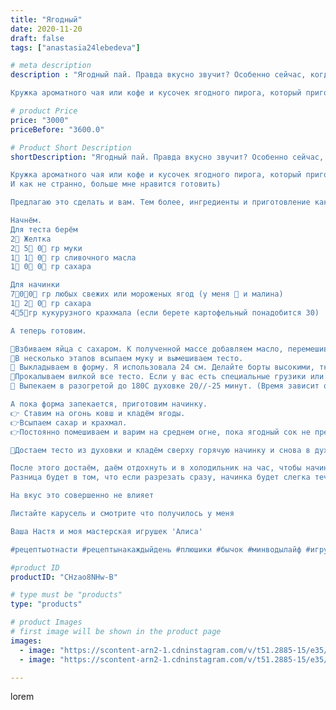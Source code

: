 ```yaml
---
title: "Ягодный"
date: 2020-11-20
draft: false
tags: ["anastasia24lebedeva"]

# meta description
description : "Ягодный пай. Правда вкусно звучит? Особенно сейчас, когда за окном такая погода.

Кружка ароматного чая или кофе и кусочек ягодного пирога, который приготовила "

# product Price
price: "3000"
priceBefore: "3600.0"

# Product Short Description
shortDescription: "Ягодный пай. Правда вкусно звучит? Особенно сейчас, когда за окном такая погода.

Кружка ароматного чая или кофе и кусочек ягодного пирога, который приготовила сама), а этот аромат на весь дом.... Я люблю начинать так свой день.
И как не странно, больше мне нравится готовить) 

Предлагаю это сделать и вам. Тем более, ингредиенты и приготовление как всегда просты и найдутся в любом холодильнике.

Начнём.
Для теста берём
2⃣ Желтка
2⃣ 5⃣ 0⃣ гр муки
1⃣ 1⃣ 0⃣ гр сливочного масла
1⃣ 0⃣ 0⃣ гр сахара

Для начинки
7⃣0⃣0⃣ гр любых свежих или мороженых ягод (у меня 🍒 и малина) 
1⃣ 2⃣ 0⃣ гр сахара
4⃣5⃣гр кукурузного крахмала (если берете картофельный понадобится 30)

А теперь готовим.

🍒Взбиваем яйца с сахаром. К полученной массе добавляем масло, перемешиваем до однородности.
🍒В несколько этапов всыпаем муку и вымешиваем тесто.
🍒 Выкладываем в форму. Я использовала 24 см. Делайте борты высокими, тк тесто будет садиться.
🍒Прокалываем вилкой все тесто. Если у вас есть специальные грузики или фасоль, можете положить их поверх теста на пекарской бумаге для того, чтобы дно не поднималось. Но я, если честно, просто сделала очень много дырочек вилкой и проверяла тесто.
🍭 Выпекаем в разогретой до 180С духовке 20//-25 минут. (Время зависит от размера формы и духовки)

А пока форма запекается, приготовим начинку.
👉 Ставим на огонь ковш и кладём ягоды.
👉Всыпаем сахар и крахмал.
👉Постоянно помешиваем и варим на среднем огне, пока ягодный сок не превратится в загустевший кисель.

🍒Достаем тесто из духовки и кладём сверху горячую начинку и снова в духовку на 🔟минут.

После этого достаём, даём отдохнуть и в холодильник на час, чтобы начинка застыла окончательно. Но этого можно не делать и угощать я сразу)
Разница будет в том, что если разрезать сразу, начинка будет слегка течь, а после охлаждения она застынет окончательно. 

На вкус это совершенно не влияет

Листайте карусель и смотрите что получилось у меня

Ваша Настя и моя мастерская игрушек 'Алиса'

#рецептыотнасти #рецептынакаждыйдень #плюшики #бычок #минводылайф #игрушкикрючком #пай #фото_proкачка #символгода2021 #ягодныйпирог #вяжуназаказ #готовимдома #бык #длядетей"

#product ID
productID: "CHzao8NHw-B"

# type must be "products"
type: "products"

# product Images
# first image will be shown in the product page
images:
  - image: "https://scontent-arn2-1.cdninstagram.com/v/t51.2885-15/e35/126097964_192298539115891_6022274540172132099_n.jpg?_nc_ht=scontent-arn2-1.cdninstagram.com&_nc_cat=107&_nc_ohc=ZSe2iUXYdS0AX9tvOWS&se=7&tp=1&oh=a5633ec192b64e5ebcb50c3c3bd3e5eb&oe=605E6FC3&ig_cache_key=MjQ0NjQxNjE4MTc0NDA4NjU3Nw%3D%3D.2"
  - image: "https://scontent-arn2-1.cdninstagram.com/v/t51.2885-15/e35/126056274_1326976184301957_6107368159954562420_n.jpg?_nc_ht=scontent-arn2-1.cdninstagram.com&_nc_cat=109&_nc_ohc=ViLd45LmA3oAX9-CbnI&se=7&tp=1&oh=879220f372a7fb6a7a3261ef8eda5507&oe=605E24AF&ig_cache_key=MjQ0NjQxNjE4MTc1MjQzMjc0Mg%3D%3D.2"

---
```

lorem
